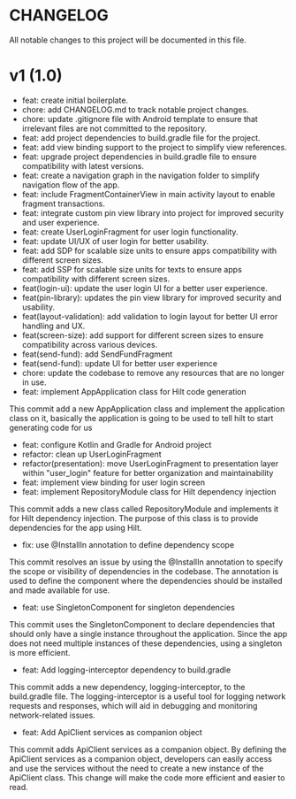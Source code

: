 # CHANGELOG

All notable changes to this project will be documented in this file.

# v1 (1.0)

- feat: create initial boilerplate.
- chore: add CHANGELOG.md to track notable project changes.
- chore: update .gitignore file with Android template to ensure that irrelevant files are not
  committed to the repository.
- feat: add project dependencies to build.gradle file for the project.
- feat: add view binding support to the project to simplify view references.
- feat: upgrade project dependencies in build.gradle file to ensure compatibility with latest
  versions.
- feat: create a navigation graph in the navigation folder to simplify navigation flow of the app.
- feat: include FragmentContainerView in main activity layout to enable fragment transactions.
- feat: integrate custom pin view library into project for improved security and user experience.
- feat: create UserLoginFragment for user login functionality.
- feat: update UI/UX of user login for better usability.
- feat: add SDP for scalable size units to ensure apps compatibility with different screen sizes.
- feat: add SSP for scalable size units for texts to ensure apps compatibility with different screen
  sizes.
- feat(login-ui): update the user login UI for a better user experience.
- feat(pin-library): updates the pin view library for improved security and usability.
- feat(layout-validation):  add validation to login layout for better UI error handling and UX.
- feat(screen-size): add support for different screen sizes to ensure compatibility across various
  devices.
- feat(send-fund): add SendFundFragment
- feat(send-fund): update UI for better user experience
- chore: update the codebase to remove any resources that are no longer in use.
- feat: implement AppApplication class for Hilt code generation

This commit add a new AppApplication class and implement the application class on it, basically the
application is going to be used to tell hilt to start generating code for us

- feat: configure Kotlin and Gradle for Android project
- refactor: clean up UserLoginFragment
- refactor(presentation): move UserLoginFragment to presentation layer within "user_login" feature
  for better organization and maintainability
- feat: implement view binding for user login screen
- feat: implement RepositoryModule class for Hilt dependency injection

This commit adds a new class called RepositoryModule and implements it for Hilt dependency
injection. The purpose of this class is to provide dependencies for the app using Hilt.

- fix: use @InstallIn annotation to define dependency scope

This commit resolves an issue by using the @InstallIn annotation to specify the scope or visibility
of dependencies in the codebase. The annotation is used to define the component where the
dependencies should be installed and made available for use.

- feat: use SingletonComponent for singleton dependencies

This commit uses the SingletonComponent to declare dependencies that should only have a single
instance throughout the application. Since the app does not need multiple instances of these
dependencies, using a singleton is more efficient.

- feat: Add logging-interceptor dependency to build.gradle

This commit adds a new dependency, logging-interceptor, to the build.gradle file. The
logging-interceptor is a useful tool for logging network requests and responses, which will aid in
debugging and monitoring network-related issues.

- feat: Add ApiClient services as companion object

This commit adds ApiClient services as a companion object. By defining the ApiClient services as a
companion object, developers can easily access and use the services without the need to create a new
instance of the ApiClient class. This change will make the code more efficient and easier to read.